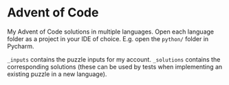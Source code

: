 # Advent of Code

My Advent of Code solutions in multiple languages. Open each language folder as a project in your IDE of choice. E.g. open the `python/` folder in Pycharm. 

`_inputs` contains the puzzle inputs for my account. `_solutions` contains the corresponding solutions (these can be used by tests when implementing an existing puzzle in a new language).